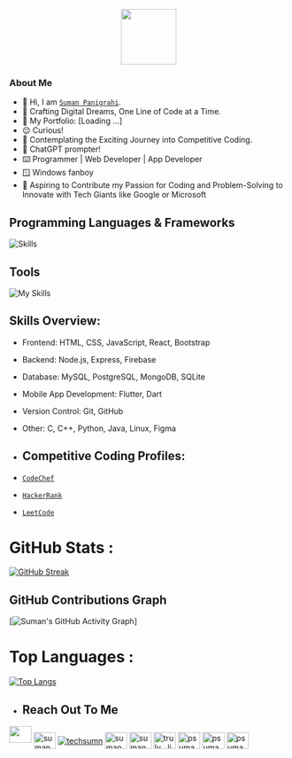 <div id="header" align="center">
  <img src="https://media.giphy.com/media/M9gbBd9nbDrOTu1Mqx/giphy.gif" width="100"/>
</div>
<div id="badges" align="center">
  <img src="https://komarev.com/ghpvc/?username=suman1406&style=flat-square&color=blue" alt=""/>
</div>

### About Me

- 👋 Hi, I am [`Suman Panigrahi`](https://www.linkedin.com/in/sumanpanigrahiman).
- 🚀 Crafting Digital Dreams, One Line of Code at a Time.
- 👀 My Portfolio: [Loading ...]
- 😌 Curious!
- 👀 Contemplating the Exciting Journey into Competitive Coding.
- 👀 ChatGPT prompter!
- ⌨️ Programmer | Web Developer | App Developer
- 🪟 Windows fanboy
- 🚀 Aspiring to Contribute my Passion for Coding and Problem-Solving to Innovate with Tech Giants like Google or Microsoft

## Programming Languages & Frameworks
<!--TODO: Add verilog-->
![Skills](https://skills.thijs.gg/icons?i=c,cpp,py,java,js,html,css,react,mysql,postgres,flutter,sqlite,dart,tailwind,express,nodejs,)

## Tools

![My Skills](https://skills.thijs.gg/icons?i=git,github,androidstudio,linux,autocad,bootstrap,codepen,firebase,ps,visualstudio,vscode,figma,eclipse,replit,postman,)

## Skills Overview:

- Frontend: HTML, CSS, JavaScript, React, Bootstrap
- Backend: Node.js, Express, Firebase
- Database: MySQL, PostgreSQL, MongoDB, SQLite
- Mobile App Development: Flutter, Dart
- Version Control: Git, GitHub
- Other: C, C++, Python, Java, Linux, Figma

- ## Competitive Coding Profiles:

- [`CodeChef`](https://www.codechef.com/users/psuman1406)
- [`HackerRank`](https://www.hackerrank.com/psuman1406)
- [`LeetCode`](https://www.leetcode.com/psuman1406)

# GitHub Stats :

[![GitHub Streak](https://github-readme-streak-stats.herokuapp.com?user=suman1406&theme=dark&hide_border=true)](https://git.io/streak-stats)

<!-- GitHub Contributions Graph -->
## GitHub Contributions Graph
[![Suman's GitHub Activity Graph](https://github-readme-stats.vercel.app/api?username=suman1406&show_icons=true&count_private=true&theme=dark)]

# Top Languages :

[![Top Langs](https://github-readme-stats.vercel.app/api/top-langs/?username=suman1406&layout=compact&theme=vision-friendly-dark)](https://github.com/anuraghazra/github-readme-stats)

- ## Reach Out To Me

<a href="mailto:psuman7155@gmail.com"><img height="30" width="40" src="https://i.ibb.co/vD0fmh5/iconizer-icons8-gmail.png" ></a>
<a href="https://codepen.io/sumanpanigrahi" target="blank"><img align="center" src="https://raw.githubusercontent.com/rahuldkjain/github-profile-readme-generator/master/src/images/icons/Social/codepen.svg" alt="sumanpanigrahi" height="30" width="40" /></a>
<a href="https://twitter.com/techsumn" target="blank"><img align="center" src="https://img.shields.io/twitter/follow/techsumn?logo=twitter&style=for-the-badge" alt="techsumn" /></a>
<a href="https://linkedin.com/in/sumanpanigrahiman" target="blank"><img align="center" src="https://raw.githubusercontent.com/rahuldkjain/github-profile-readme-generator/master/src/images/icons/Social/linked-in-alt.svg" alt="sumanpanigrahiman" height="30" width="40" /></a>
<a href="https://fb.com/suman.panigrahi7155" target="blank"><img align="center" src="https://raw.githubusercontent.com/rahuldkjain/github-profile-readme-generator/master/src/images/icons/Social/facebook.svg" alt="suman.panigrahi7155" height="30" width="40" /></a>
<a href="https://instagram.com/truly__livin" target="blank"><img align="center" src="https://raw.githubusercontent.com/rahuldkjain/github-profile-readme-generator/master/src/images/icons/Social/instagram.svg" alt="truly__livin" height="30" width="40" /></a>
<a href="https://www.codechef.com/users/psuman1406" target="blank"><img align="center" src="https://cdn.jsdelivr.net/npm/simple-icons@3.1.0/icons/codechef.svg" alt="psuman1406" height="30" width="40" style="filter: invert(0%);" /></a>
<a href="https://www.hackerrank.com/psuman1406" target="blank"><img align="center" src="https://raw.githubusercontent.com/rahuldkjain/github-profile-readme-generator/master/src/images/icons/Social/hackerrank.svg" alt="psuman1406" height="30" width="40" /></a>
<a href="https://www.leetcode.com/psuman1406" target="blank"><img align="center" src="https://raw.githubusercontent.com/rahuldkjain/github-profile-readme-generator/master/src/images/icons/Social/leet-code.svg" alt="psuman1406" height="30" width="40" /></a>
